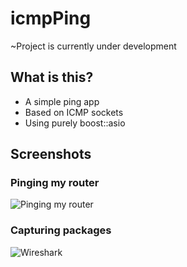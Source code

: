 # icmpPing
~Project is currently under development

## What is this?

* A simple ping app
* Based on ICMP sockets
* Using purely boost::asio

## Screenshots

### Pinging my router

![Pinging my router](https://sun9-71.userapi.com/HKpFZGM4E79Cb8Rh2k9fU6NFasQiSMZeKn0utQ/utSxul9gzAQ.jpg)

### Capturing packages

![Wireshark](https://sun9-15.userapi.com/4rurIr1QmOoYFm9FqploXM79rtGnWryHS3aT9Q/wVgHoPlghXg.jpg)

